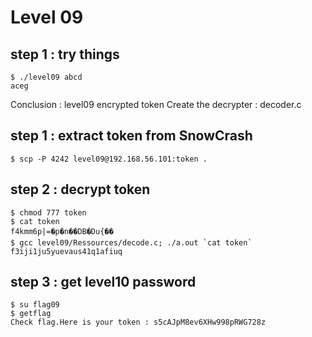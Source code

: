 # Level 09

## step 1 : try things
```
$ ./level09 abcd
aceg
```
Conclusion : level09 encrypted token
Create the decrypter : decoder.c

## step 1 : extract token from SnowCrash
```
$ scp -P 4242 level09@192.168.56.101:token .
```

## step 2 : decrypt token
```
$ chmod 777 token
$ cat token
f4kmm6p|=�p�n��DB�Du{��
$ gcc level09/Ressources/decode.c; ./a.out `cat token`
f3iji1ju5yuevaus41q1afiuq
```

## step 3 : get level10 password
```
$ su flag09
$ getflag
Check flag.Here is your token : s5cAJpM8ev6XHw998pRWG728z
```
